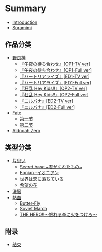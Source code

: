 # Summary

* [Introduction](README.md)
* [Soramimi](Book/!Function/Soramimi.md)

## 作品分类
* [野良神](Book/Noragami/Readme.md)
    * [『午夜の待ち合わせ』[OP1-TV ver]](Book/Noragami/op1-tv.md)
    * [『午夜の待ち合わせ』[OP1-Full ver]](Book/Noragami/op1-full.md)
    * [『ハートリアライズ』[ED1-TV ver]](Book/Noragami/ed1-tv.md)
    * [『ハートリアライズ』[ED1-Full ver]](Book/Noragami/ed1-full.md)
    * [『狂乱 Hey Kids!!』[OP2-TV ver]](Book/Noragami/op2-tv.md)
    * [『狂乱 Hey Kids!!』[OP2-Full ver]](Book/Noragami/op2-full.md)
    * [『ニルバナ』[ED2-TV ver]](Book/Noragami/ed2-tv.md)
    * [『ニルバナ』[ED2-Full ver]](Book/Noragami/ed2-full.md)
* [Fate](Book/Fate/Readme.md)
    * [第一节](Book/Fate/section1.md)
    * [第二节](Book/Fate/section2.md)
* [Aldnoah Zero](Book/AZ/Readme.md)

## 类型分类
* [片思い](Book/Kataomoi/Readme.md)
    * [Secret base ~君がくれたもの~ ](Book/Kataomoi/section1.md)
    * [Eonian -イオニアン](Book/Kataomoi/section2.md)
    * [世界は恋に落ちている](Book/Kataomoi/section3.md)
    * [希望の花](Book/Kataomoi/section4.md)
* [洗脳](Book/Sennou/Readme.md)
* [熱血](Book/Nekketsu/Readme.md)
    * [Butter-Fly](Book/Nekketsu/section1.md)
    * [Soviet March](Book/Nekketsu/section2.md)
    * [THE HERO!!～怒れる拳に火をつけろ～](Book/Nekketsu/section3.md)

## 附录
* [结束](Book/!Function/End.md)

